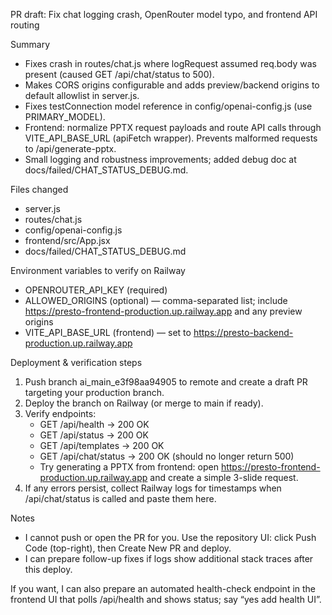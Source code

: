 PR draft: Fix chat logging crash, OpenRouter model typo, and frontend API routing

Summary
- Fixes crash in routes/chat.js where logRequest assumed req.body was present (caused GET /api/chat/status to 500).
- Makes CORS origins configurable and adds preview/backend origins to default allowlist in server.js.
- Fixes testConnection model reference in config/openai-config.js (use PRIMARY_MODEL).
- Frontend: normalize PPTX request payloads and route API calls through VITE_API_BASE_URL (apiFetch wrapper). Prevents malformed requests to /api/generate-pptx.
- Small logging and robustness improvements; added debug doc at docs/failed/CHAT_STATUS_DEBUG.md.

Files changed
- server.js
- routes/chat.js
- config/openai-config.js
- frontend/src/App.jsx
- docs/failed/CHAT_STATUS_DEBUG.md

Environment variables to verify on Railway
- OPENROUTER_API_KEY (required)
- ALLOWED_ORIGINS (optional) — comma-separated list; include https://presto-frontend-production.up.railway.app and any preview origins
- VITE_API_BASE_URL (frontend) — set to https://presto-backend-production.up.railway.app

Deployment & verification steps
1. Push branch ai_main_e3f98aa94905 to remote and create a draft PR targeting your production branch.
2. Deploy the branch on Railway (or merge to main if ready).
3. Verify endpoints:
   - GET /api/health → 200 OK
   - GET /api/status → 200 OK
   - GET /api/templates → 200 OK
   - GET /api/chat/status → 200 OK (should no longer return 500)
   - Try generating a PPTX from frontend: open https://presto-frontend-production.up.railway.app and create a simple 3-slide request.
4. If any errors persist, collect Railway logs for timestamps when /api/chat/status is called and paste them here.

Notes
- I cannot push or open the PR for you. Use the repository UI: click Push Code (top-right), then Create New PR and deploy.
- I can prepare follow-up fixes if logs show additional stack traces after this deploy.

If you want, I can also prepare an automated health-check endpoint in the frontend UI that polls /api/health and shows status; say “yes add health UI”.

